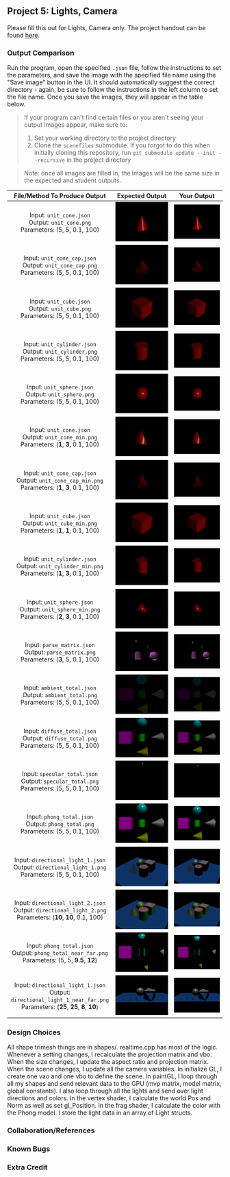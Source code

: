 ## Project 5: Lights, Camera

Please fill this out for Lights, Camera only. The project handout can be found [here](https://cs1230.graphics/projects/realtime/1).

### Output Comparison

Run the program, open the specified `.json` file, follow the instructions to set the parameters, and save the image with the specified file name using the "Save image" button in the UI. It should automatically suggest the correct directory - again, be sure to follow the instructions in the left column to set the file name. Once you save the images, they will appear in the table below.

> If your program can't find certain files or you aren't seeing your output images appear, make sure to:<br/>
>
> 1. Set your working directory to the project directory
> 2. Clone the `scenefiles` submodule. If you forgot to do this when initially cloning this repository, run `git submodule update --init --recursive` in the project directory

> Note: once all images are filled in, the images will be the same size in the expected and student outputs.

|                                           File/Method To Produce Output                                            |                                                     Expected Output                                                     |                                                                     Your Output                                                                     |
| :----------------------------------------------------------------------------------------------------------------: | :---------------------------------------------------------------------------------------------------------------------: | :-------------------------------------------------------------------------------------------------------------------------------------------------: |
|                Input: `unit_cone.json`<br/>Output: `unit_cone.png`<br/>Parameters: (5, 5, 0.1, 100)                |      ![](https://raw.githubusercontent.com/BrownCSCI1230/scenefiles/main/lights-camera/required_outputs/unit_cone.png)      |            ![Place unit_cone.png in student_outputs/lights-camera/required folder](student_outputs/lights-camera/required/unit_cone.png)            |
|            Input: `unit_cone_cap.json`<br/>Output: `unit_cone_cap.png`<br/>Parameters: (5, 5, 0.1, 100)            |    ![](https://raw.githubusercontent.com/BrownCSCI1230/scenefiles/main/lights-camera/required_outputs/unit_cone_cap.png)    |        ![Place unit_cone_cap.png in student_outputs/lights-camera/required folder](student_outputs/lights-camera/required/unit_cone_cap.png)        |
|               Input: `unit_cube.json`<br/>Output: `unit_cube.png`<br/> Parameters: (5, 5, 0.1, 100)                |      ![](https://raw.githubusercontent.com/BrownCSCI1230/scenefiles/main/lights-camera/required_outputs/unit_cube.png)      |            ![Place unit_cube.png in student_outputs/lights-camera/required folder](student_outputs/lights-camera/required/unit_cube.png)            |
|            Input: `unit_cylinder.json`<br/>Output: `unit_cylinder.png`<br/>Parameters: (5, 5, 0.1, 100)            |    ![](https://raw.githubusercontent.com/BrownCSCI1230/scenefiles/main/lights-camera/required_outputs/unit_cylinder.png)    |        ![Place unit_cylinder.png in student_outputs/lights-camera/required folder](student_outputs/lights-camera/required/unit_cylinder.png)        |
|              Input: `unit_sphere.json`<br/>Output: `unit_sphere.png`<br/>Parameters: (5, 5, 0.1, 100)              |     ![](https://raw.githubusercontent.com/BrownCSCI1230/scenefiles/main/lights-camera/required_outputs/unit_sphere.png)     |          ![Place unit_sphere.png in student_outputs/lights-camera/required folder](student_outputs/lights-camera/required/unit_sphere.png)          |
|          Input: `unit_cone.json`<br/>Output: `unit_cone_min.png`<br/>Parameters: (**1**, **3**, 0.1, 100)          |      ![](https://raw.githubusercontent.com/BrownCSCI1230/scenefiles/main/lights-camera/required_outputs/unit_cone_min.png)      |        ![Place unit_cone_min.png in student_outputs/lights-camera/required folder](student_outputs/lights-camera/required/unit_cone_min.png)        |
|      Input: `unit_cone_cap.json`<br/>Output: `unit_cone_cap_min.png`<br/>Parameters: (**1**, **3**, 0.1, 100)      |    ![](https://raw.githubusercontent.com/BrownCSCI1230/scenefiles/main/lights-camera/required_outputs/unit_cone_cap_min.png)    |    ![Place unit_cone_cap_min.png in student_outputs/lights-camera/required folder](student_outputs/lights-camera/required/unit_cone_cap_min.png)    |
|          Input: `unit_cube.json`<br/>Output: `unit_cube_min.png`<br/>Parameters: (**1**, **1**, 0.1, 100)          |      ![](https://raw.githubusercontent.com/BrownCSCI1230/scenefiles/main/lights-camera/required_outputs/unit_cube_min.png)      |        ![Place unit_cube_min.png in student_outputs/lights-camera/required folder](student_outputs/lights-camera/required/unit_cube_min.png)        |
|      Input: `unit_cylinder.json`<br/>Output: `unit_cylinder_min.png`<br/>Parameters: (**1**, **3**, 0.1, 100)      |    ![](https://raw.githubusercontent.com/BrownCSCI1230/scenefiles/main/lights-camera/required_outputs/unit_cylinder_min.png)    |    ![Place unit_cylinder_min.png in student_outputs/lights-camera/required folder](student_outputs/lights-camera/required/unit_cylinder_min.png)    |
|        Input: `unit_sphere.json`<br/>Output: `unit_sphere_min.png`<br/>Parameters: (**2**, **3**, 0.1, 100)        |     ![](https://raw.githubusercontent.com/BrownCSCI1230/scenefiles/main/lights-camera/required_outputs/unit_sphere_min.png)     |      ![Place unit_sphere_min.png in student_outputs/lights-camera/required folder](student_outputs/lights-camera/required/unit_sphere_min.png)      |
|           Input: `parse_matrix.json`<br/>Output: `parse_matrix.png`<br/>Parameters: (**3**, 5, 0.1, 100)           |    ![](https://raw.githubusercontent.com/BrownCSCI1230/scenefiles/main/lights-camera/required_outputs/parse_matrix.png)     |         ![Place parse_matrix.png in student_outputs/lights-camera/required folder](student_outputs/lights-camera/required/parse_matrix.png)         |
|            Input: `ambient_total.json`<br/>Output: `ambient_total.png`<br/>Parameters: (5, 5, 0.1, 100)            |    ![](https://raw.githubusercontent.com/BrownCSCI1230/scenefiles/main/lights-camera/required_outputs/ambient_total.png)    |        ![Place ambient_total.png in student_outputs/lights-camera/required folder](student_outputs/lights-camera/required/ambient_total.png)        |
|            Input: `diffuse_total.json`<br/>Output: `diffuse_total.png`<br/>Parameters: (5, 5, 0.1, 100)            |    ![](https://raw.githubusercontent.com/BrownCSCI1230/scenefiles/main/lights-camera/required_outputs/diffuse_total.png)    |        ![Place diffuse_total.png in student_outputs/lights-camera/required folder](student_outputs/lights-camera/required/diffuse_total.png)        |
|           Input: `specular_total.json`<br/>Output: `specular_total.png`<br/>Parameters: (5, 5, 0.1, 100)           |   ![](https://raw.githubusercontent.com/BrownCSCI1230/scenefiles/main/lights-camera/required_outputs/specular_total.png)    |       ![Place specular_total.png in student_outputs/lights-camera/required folder](student_outputs/lights-camera/required/specular_total.png)       |
|              Input: `phong_total.json`<br/>Output: `phong_total.png`<br/>Parameters: (5, 5, 0.1, 100)              |     ![](https://raw.githubusercontent.com/BrownCSCI1230/scenefiles/main/lights-camera/required_outputs/phong_total.png)     |          ![Place phong_total.png in student_outputs/lights-camera/required folder](student_outputs/lights-camera/required/phong_total.png)          |
|      Input: `directional_light_1.json`<br/>Output: `directional_light_1.png`<br/>Parameters: (5, 5, 0.1, 100)      | ![](https://raw.githubusercontent.com/BrownCSCI1230/scenefiles/main/lights-camera/required_outputs/directional_light_1.png) |  ![Place directional_light_1.png in student_outputs/lights-camera/required folder](student_outputs/lights-camera/required/directional_light_1.png)  |
| Input: `directional_light_2.json`<br/>Output: `directional_light_2.png`<br/>Parameters: (**10**, **10**, 0.1, 100) | ![](https://raw.githubusercontent.com/BrownCSCI1230/scenefiles/main/lights-camera/required_outputs/directional_light_2.png) |  ![Place directional_light_2.png in student_outputs/lights-camera/required folder](student_outputs/lights-camera/required/directional_light_2.png)  |
|      Input: `phong_total.json`<br/>Output: `phong_total_near_far.png`<br/>Parameters: (5, 5, **9.5**, **12**)      | ![](https://raw.githubusercontent.com/BrownCSCI1230/scenefiles/main/lights-camera/required_outputs/phong_total_near_far.png) | ![Place phong_total_near_far.png in student_outputs/lights-camera/required folder](student_outputs/lights-camera/required/phong_total_near_far.png) |
|      Input: `directional_light_1.json`<br/>Output: `directional_light_1_near_far.png`<br/>Parameters: (**25**, **25**, **8**, **10**)      | ![](https://raw.githubusercontent.com/BrownCSCI1230/scenefiles/main/lights-camera/required_outputs/directional_light_1_near_far.png) | ![Place directional_light_1_near_far.png in student_outputs/lights-camera/required folder](student_outputs/lights-camera/required/directional_light_1_near_far.png) |

### Design Choices

All shape trimesh things are in shapes/. realtime.cpp has most of the logic. Whenever a setting changes, I recalculate the projection matrix and vbo. When the size changes, I update the aspect ratio and projection matrix. When the scene changes, I update all the camera variables. In initialize GL, I create one vao and one vbo to define the scene. In paintGL, I loop through all my shapes and send relevant data to the GPU (mvp matrix, model matrix, global constants). I also loop through all the lights and send over light directions and colors. In the vertex shader, I calculate the world Pos and Norm as well as set gl_Position. In the frag shader, I calculate the color with the Phong model. I store the light data in an array of Light structs.

### Collaboration/References

### Known Bugs

### Extra Credit
